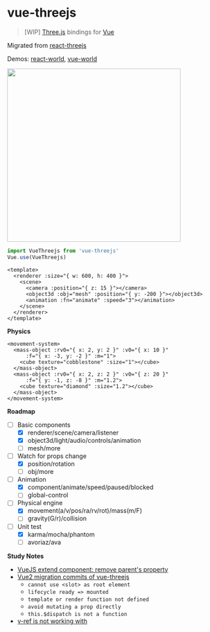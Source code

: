 # vue-threejs

> \[WIP\] [Three.js][threejs] bindings for [Vue][vue]

Migrated from [react-threejs][react-threejs]

Demos: [react-world][react-world], [vue-world][vue-world]

<img width="400" src="https://github.com/fritx/react-threejs/raw/dev/debugging.jpg">

```js
import VueThreejs from 'vue-threejs'
Vue.use(VueThreejs)
```

```vue
<template>
  <renderer :size="{ w: 600, h: 400 }">
    <scene>
      <camera :position="{ z: 15 }"></camera>
      <object3d :obj="mesh" :position="{ y: -200 }"></object3d>
      <animation :fn="animate" :speed="3"></animation>
    </scene>
  </renderer>
</template>
```

**Physics**

```vue
<movement-system>
  <mass-object :rv0="{ x: 2, y: 2 }" :v0="{ x: 10 }"
      :f="{ x: -3, y: -2 }" :m="1">
    <cube texture="cobblestone" :size="1"></cube>
  </mass-object>
  <mass-object :rv0="{ x: 2, z: 2 }" :v0="{ z: 20 }"
      :f="{ y: -1, z: -8 }" :m="1.2">
    <cube texture="diamond" :size="1.2"></cube>
  </mass-object>
</movement-system>
```

**Roadmap**

- [ ] Basic components
  - [x] renderer/scene/camera/listener
  - [x] object3d/light/audio/controls/animation
  - [ ] mesh/more
- [ ] Watch for props change
  - [x] position/rotation
  - [ ] obj/more
- [ ] Animation
  - [x] component/animate/speed/paused/blocked
  - [ ] global-control
- [ ] Physical engine
  - [x] movement(a/v/pos/ra/rv/rot)/mass(m/F)
  - [ ] gravity(G/r)/collision
- [ ] Unit test
  - [x] karma/mocha/phantom
  - [ ] avoriaz/ava

**Study Notes**

- [VueJS extend component: remove parent's property](https://stackoverflow.com/questions/45680047/vuejs-extend-component-remove-parents-property)
- [Vue2 migration commits of vue-threejs](https://github.com/fritx/vue-threejs/commits/vue2)
  - `cannot use <slot> as root element`
  - `lifecycle ready => mounted`
  - `template or render function not defined`
  - `avoid mutating a prop directly`
  - `this.$dispatch is not a function`
- [v-ref is not working with <template> element](https://github.com/vuejs/vue/issues/681#issuecomment-75802646)
- [Can I use a compoent inherit other compoent?](https://github.com/vuejs/Discussion/issues/354#issuecomment-133019536)

[react-world]: http://fritx.github.io/react-threejs/example/
[vue-world]: http://fritx.github.io/vue-threejs/
[react-threejs]: https://github.com/fritx/react-threejs
[threejs]: https://github.com/mrdoob/three.js
[vue]: https://github.com/vuejs/vue
